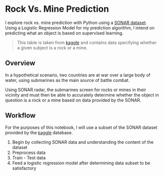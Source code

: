 # Rock Vs. Mine Prediction
I explore rock vs. mine prediction with Python using a [SONAR dataset](https://drive.google.com/file/d/1pQxtljlNVh0DHYg-Ye7dtpDTlFceHVfa/view). Using a Logistic Regression Model for my prediction algorithm, I intend on predicting what an object is based on supervised learning. 
> This table is taken from [kaggle](https://www.kaggle.com/) and contains data specifying whether a given subject is a rock or a mine.

## Overview

In a hypothetical scenario, two countries are at war over a large body of water, using submarines as the main source of battle combat. 

Using SONAR radar, the submarines screen for rocks or mines in their vicinity and must then be able to accurately determine whether the object in question is a rock or a mine based on data provided by the SONAR.

## Workflow

For the purposes of this notebook, I will use a subset of the SONAR dataset provided by the [kaggle](https://www.kaggle.com/) database. 

1. Begin by collecting SONAR data and understanding the content of the dataset
2. Preprocess data
3. Train - Test data
4. Feed a logistic regression model after determining data subset to be satisfactory
